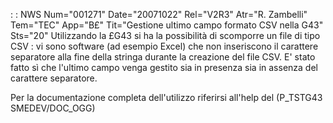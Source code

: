  :  : NWS Num="001271" Date="20071022" Rel="V2R3" Atr="R. Zambelli" Tem="TEC" App="B£" Tit="Gestione ultimo campo formato CSV nella G43" Sts="20"
Utilizzando la £G43 si ha la possibilità di scomporre un file di tipo CSV :  vi sono software (ad esempio Excel) che non inseriscono il carattere separatore alla fine della stringa durante la creazione del file CSV.
E' stato fatto sì che l'ultimo campo venga gestito sia in presenza sia in assenza del carattere separatore.

Per la documentazione completa dell'utilizzo riferirsi all'help del (P_TSTG43  SMEDEV/DOC_OGG) 
